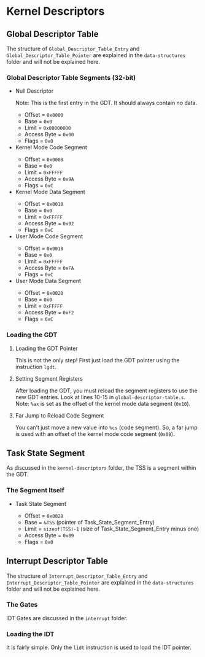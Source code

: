 <h1> Kernel Descriptors </h1>
    <h2> Global Descriptor Table </h2>
        <p> The structure of <code>Global_Descriptor_Table_Entry</code> and <code>Global_Descriptor_Table_Pointer</code> are explained in the <code>data-structures</code> folder and will not be explained here. </p>
        <h3> Global Descriptor Table Segments (32-bit) </h3>
        <ul>
            <li> Null Descriptor </li>
            <p> Note: This is the first entry in the GDT. It should always contain no data. </p>
            <ul>
                <li> Offset = <code>0x0000</code> </li>
                <li> Base = <code>0x0</code> </li>
                <li> Limit = <code>0x00000000</code> </li>
                <li> Access Byte = <code>0x00</code></li>
                <li> Flags = <code>0x0</code> </li>
            </ul>
            <li> Kernel Mode Code Segment </li>
            <ul>
                <li> Offset = <code>0x0008</code> </li>
                <li> Base = <code>0x0</code> </li>
                <li> Limit = <code>0xFFFFF</code> </li>
                <li> Access Byte = <code>0x9A</code></li>
                <li> Flags = <code>0xC</code> </li>
            </ul>
            <li> Kernel Mode Data Segment </li>
            <ul>
                <li> Offset = <code>0x0010</code> </li>
                <li> Base = <code>0x0</code> </li>
                <li> Limit = <code>0xFFFFF</code> </li>
                <li> Access Byte = <code>0x92</code></li>
                <li> Flags = <code>0xC</code> </li>
            </ul>
            <li> User Mode Code Segment </li>
            <ul>
                <li> Offset = <code>0x0018</code> </li>
                <li> Base = <code>0x0</code> </li>
                <li> Limit = <code>0xFFFFF</code> </li>
                <li> Access Byte = <code>0xFA</code></li>
                <li> Flags = <code>0xC</code> </li>
            </ul>
            <li> User Mode Data Segment </li>
            <ul>
                <li> Offset = <code>0x0020</code> </li>
                <li> Base = <code>0x0</code> </li>
                <li> Limit = <code>0xFFFFF</code> </li>
                <li> Access Byte = <code>0xF2</code></li>
                <li> Flags = <code>0xC</code> </li>
            </ul>
        </ul>
        <h3> Loading the GDT </h3>
        <ol>
            <li> Loading the GDT Pointer </li>
            <p> This is not the only step! First just load the GDT pointer using the instruction <code>lgdt</code>.</p>
            <li>Setting Segment Registers</li>
            <p> After loading the GDT, you must reload the segment registers to use the new GDT entries. Look at lines 10-15 in <code>global-descriptor-table.s</code>. Note: <code>%ax</code> is set as the offset of the kernel mode data segment (<code>0x10</code>). </p>
            <li>Far Jump to Reload Code Segment</li>
            <p> You can’t just move a new value into <code>%cs</code> (code segment). So, a far jump is used with an offset of the kernel mode code segment (<code>0x08</code>).</p>
        </ol>
    <h2> Task State Segment </h2>
        <p> As discussed in the <code>kernel-descriptors</code> folder, the TSS is a segment within the GDT. </p>
        <h3> The Segment Itself </h3>
        <ul>
            <li> Task State Segment </li>
            <ul>
                <li> Offset = <code>0x0028</code> </li>
                <li> Base = <code>&TSS</code> (pointer of Task_State_Segment_Entry) </li>
                <li> Limit = <code>sizeof(TSS)-1</code> (size of Task_State_Segment_Entry minus one)</li>
                <li> Access Byte = <code>0x89</code></li>
                <li> Flags = <code>0x0</code> </li>
            </ul>
        </ul>
    <h2> Interrupt Descriptor Table </h2>
        <p> The structure of <code>Interrupt_Descriptor_Table_Entry</code> and <code>Interrupt_Descriptor_Table_Pointer</code> are explained in the <code>data-structures</code> folder and will not be explained here. </p>
        <h3> The Gates </h3>
            <p> IDT Gates are discussed in the <code>interrupt</code> folder.</p>
        <h3> Loading the IDT </h3>
            <p> It is fairly simple. Only the <code>lidt</code> instruction is used to load the IDT pointer.</p>